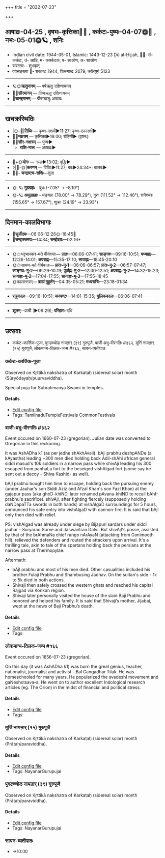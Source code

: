 +++
title = "2022-07-23"

+++
## आषाढः-04-25  ,  वृषभः-कृत्तिका🌛🌌  ,  कर्कटः-पुष्यः-04-07🌞🌌  ,  नभः-05-01🌞🪐  ,  शनिः
- Indian civil date: 1944-05-01, Islamic: 1443-12-23 Ḏū al-Ḥijjah, 🌌🌞: सं- कर्कटः, तं- आडि, म- कर्क्कटकं, प- साओण, अ- शाओण
- संवत्सरः - शुभकृत्
- वर्षसङ्ख्या 🌛- शकाब्दः 1944, विक्रमाब्दः 2079, कलियुगे 5123
___________________
- 🪐🌞**ऋतुमानम्** — वर्षऋतुः दक्षिणायनम्
- 🌌🌞**सौरमानम्** — ग्रीष्मऋतुः दक्षिणायनम्
- 🌛**चान्द्रमानम्** — ग्रीष्मऋतुः आषाढः
___________________


## खचक्रस्थितिः
- |🌞-🌛|**तिथिः** — कृष्ण-दशमी►11:27; कृष्ण-एकादशी►  
- 🌌🌛**नक्षत्रम्** — कृत्तिका►19:00; रोहिणी► (वृषभः)  
- 🌌🌞**सौर-नक्षत्रम्** — पुष्यः►  
  - **राशि-मासः** — आषाढः► 
___________________
- 🌛+🌞**योगः** — गण्डः►13:02; वृद्धिः►  
- २|🌛-🌞|**करणम्** — विष्टिः►11:27; बवः►24:34*; बालवः►  
- 🌌🌛- **चन्द्राष्टम-राशिः**—तुला  
___________________
- 🌞-🪐 **मूढग्रहाः** - बुधः (-7.05° → -8.10°)
- 🌞-🪐 **अमूढग्रहाः** - मङ्गलः (78.00° → 78.29°), गुरुः (111.52° → 112.46°), शनैश्चरः (156.65° → 157.67°), शुक्रः (24.19° → 23.93°)
___________________


## दिनमान-कालविभागाः
- 🌅**सूर्योदयः**—06:06-12:26🌞️-18:45🌇  
- 🌛**चन्द्रास्तमयः**—14:34; **चन्द्रोदयः**—02:16*  
___________________
- 🌞⚝भट्टभास्कर-मते वीर्यवन्तः— **प्रातः**—06:06-07:41; **साङ्गवः**—09:16-10:51; **मध्याह्नः**—12:26-14:01; **अपराह्णः**—15:35-17:10; **सायाह्नः**—18:45-20:10  
- 🌞⚝सायण-मते वीर्यवन्तः— **प्रातः-मु॰1**—06:06-06:57; **प्रातः-मु॰2**—06:57-07:47; **साङ्गवः-मु॰2**—09:29-10:19; **पूर्वाह्णः-मु॰2**—12:00-12:51; **अपराह्णः-मु॰2**—14:32-15:23; **सायाह्नः-मु॰2**—17:04-17:55; **सायाह्नः-मु॰3**—17:55-18:45  
- 🌞कालान्तरम्— **ब्राह्मं मुहूर्तम्**—04:35-05:21; **मध्यरात्रिः**—23:18-01:34  
___________________
- **राहुकालः**—09:16-10:51; **यमघण्टः**—14:01-15:35; **गुलिककालः**—06:06-07:41  
___________________
- **शूलम्**—प्राची (►09:29); **परिहारः**–दधि  
___________________

## उत्सवाः
- कर्कट-कार्त्तिक-पूजा, पुगऴ्च्चोऴ नायऩार् (३९) गुरुपूजै, बाजी-प्रभु-वीरगतिः #३६२, मूर्त्ति नायऩार् (१५) गुरुपूजै, लोकमान्य-तिलक-जन्म #१६६, सायन-व्यतीपातः
### कर्कट-कार्त्तिक-पूजा

Observed on Kr̥ttikā nakshatra of Karkaṭaḥ (sidereal solar) month (Sūryōdayaḥ/puurvaviddha). 

Special puja for Subrahmanya Swami in temples.

#### Details
- [Edit config file](https://github.com/jyotisham/adyatithi/blob/master/devatA/kaumAra/sidereal_solar_month/nakshatra/04/03/ADik~kiruttikai.toml)
- Tags: TamilnaduTempleFestivals CommonFestivals


### बाजी-प्रभु-वीरगतिः #३६२

Event occured on 1660-07-23 (gregorian). Julian date was converted to Gregorian in this reckoning. 

It was AshADha k1 (as per jedhe shAkhAvali). bAji prabhu deshpANDe (a kAyastha) leading ~300 men died holding back Adil-shAhi african general siddi masud's 10k soldiers in a narrow pass while shivAji leading his 300 escaped from panhaLa fort to the beseiged vishAlgad fort (some say he sent out a decoy - Shiva Kashid- as well).

bAjI prabhu bought him time to escape, holding back the pursuing enemy (under Jauhar's son Siddi Aziz and Afzal Khan's son Fazl Khan) at the gajapur pass (aka ghoD-khiND, later renamed pAvana-khiND to recall bAhI-prabhu's sacrifice). shivAjI, after fighting fiercely (supposedly holding daNDapaTTa swords in both hands) at vishAlgaD surroundings for 5 hours, announced his safe entry into vishAlgaD with cannon-fire. It is said that bAjI only then died with relief.  

PS: vishAlgad was already under siege by Bijapuri sardars under siddi jauhar - Suryarao Surve and Jaswantrao Dalvi. But shivAjI's posse, assisted by that of the brAhmaNa chief rango nArAyaN (attacking from Gonimooth hill), relieved the defenders and routed the attackers upon arrival. It's a thrilling tale, akin to tale of the spartans holding back the persians at the narrow pass at Thermopylae.

Aftermath:  
- bAjI prabhu and most of his men died. Other casualities included his brother Fulaji Prabhu and Shambusing Jadhav. On the sultan's side - 1k to 5k died in both actions.
- Shivaji then safely crossed the western ghats and reached his capital Rajgad via Konkan region.
- Shivaji later personally visited the house of the slain Baji Prabhu and honored and helped his family. It is said that Shivaji’s mother, Jijabai, wept at the news of Baji Prabhu’s death.

#### Details
- [Edit config file](https://github.com/jyotisham/adyatithi/blob/master/mahApuruSha/xatra-later/julian/day/07/13/bAjI-prabhu-vIra-gatiH.toml)
- Tags: 


### लोकमान्य-तिलक-जन्म #१६६

Event occured on 1856-07-23 (gregorian). 

On this day (it was AshADha k1) was born the great genius, teacher, nationalist, journalist and activist - Bal Gangadhar Tilak. He was homeschooled for many years. He popularized the svadeshI movement and gaNeshotsava-s. He went on to author excellent Indological research articles (eg. The Orion) in the midst of financial and political stress.

#### Details
- [Edit config file](https://github.com/jyotisham/adyatithi/blob/master/mahApuruSha/xatra-later/gregorian/day/07/23/lokamAnya-tilaka-janma.toml)
- Tags: 


### मूर्त्ति नायऩार् (१५) गुरुपूजै

Observed on Kr̥ttikā nakshatra of Karkaṭaḥ (sidereal solar) month (Prātaḥ/paraviddha). 



#### Details
- [Edit config file](https://github.com/jyotisham/adyatithi/blob/master/mahApuruSha/nAyanAr/sidereal_solar_month/nakshatra/04/03/mUrtti_nAyan2Ar_%2815%29_gurupUjai.toml)
- Tags: NayanarGurupujai


### पुगऴ्च्चोऴ नायऩार् (३९) गुरुपूजै

Observed on Kr̥ttikā nakshatra of Karkaṭaḥ (sidereal solar) month (Prātaḥ/paraviddha). 



#### Details
- [Edit config file](https://github.com/jyotisham/adyatithi/blob/master/mahApuruSha/nAyanAr/sidereal_solar_month/nakshatra/04/03/pugazhccOzha_nAyan2Ar_%2839%29_gurupUjai.toml)
- Tags: NayanarGurupujai


### सायन-व्यतीपातः
- →10:00
